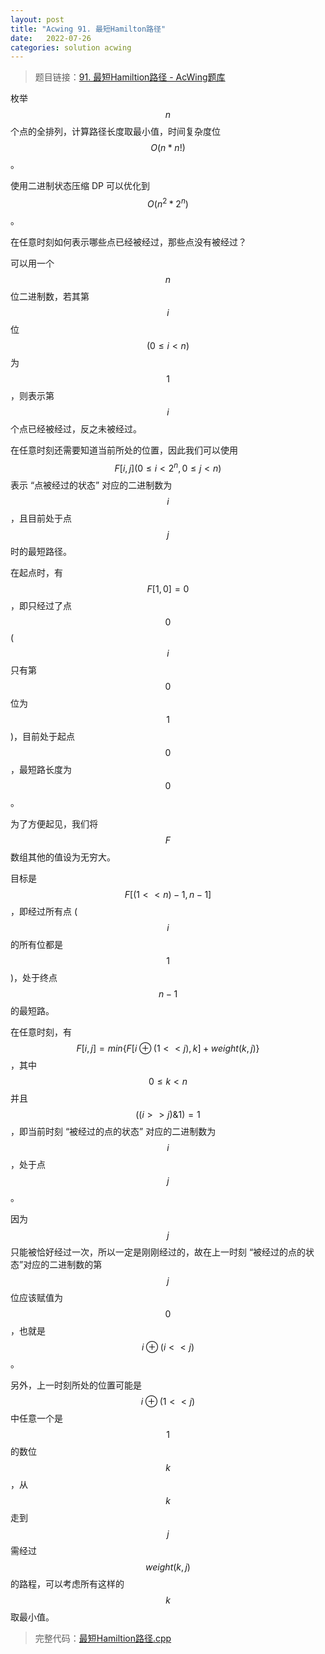 ```yaml
---
layout: post
title: "Acwing 91. 最短Hamilton路径"
date:   2022-07-26
categories: solution acwing
---
```


> 题目链接：<a href="https://www.acwing.com/problem/content/93/" target="_blank">91. 最短Hamiltion路径 - AcWing题库</a>

枚举 $$n$$ 个点的全排列，计算路径长度取最小值，时间复杂度位 $$O(n*n!)$$。

使用二进制状态压缩 DP 可以优化到 $$O(n^2*2^n)$$。

在任意时刻如何表示哪些点已经被经过，那些点没有被经过？

可以用一个 $$n$$ 位二进制数，若其第 $$i$$ 位 $$(0\le i<n)$$ 为 $$1$$，则表示第 $$i$$ 个点已经被经过，反之未被经过。

在任意时刻还需要知道当前所处的位置，因此我们可以使用 $$F[i,j](0\le i<2^n,0\le j<n)$$ 表示 “点被经过的状态” 对应的二进制数为 $$i$$，且目前处于点 $$j$$ 时的最短路径。

在起点时，有 $$F[1,0]=0$$，即只经过了点 $$0$$ ($$i$$只有第 $$0$$ 位为 $$1$$)，目前处于起点 $$0$$，最短路长度为 $$0$$。

为了方便起见，我们将 $$F$$ 数组其他的值设为无穷大。

目标是 $$F[(1<<n)-1,n-1]$$，即经过所有点 ($$i$$ 的所有位都是 $$1$$)，处于终点 $$n-1$$ 的最短路。

在任意时刻，有 $$F[i,j]=min\{F[i\oplus(1<<j),k]+weight(k,j)\}$$，其中 $$0\le k<n$$ 并且 $$((i>>j)\&1)=1$$，即当前时刻 “被经过的点的状态” 对应的二进制数为 $$i$$，处于点 $$j$$。

因为 $$j$$ 只能被恰好经过一次，所以一定是刚刚经过的，故在上一时刻 “被经过的点的状态”对应的二进制数的第 $$j$$ 位应该赋值为 $$0$$，也就是 $$i\oplus(i<<j)$$。

另外，上一时刻所处的位置可能是 $$i\oplus(1<<j)$$中任意一个是 $$1$$ 的数位 $$k$$，从 $$k$$ 走到 $$j$$ 需经过 $$weight(k,j)$$ 的路程，可以考虑所有这样的 $$k$$ 取最小值。

> 完整代码：<a href="https://gitee.com/lyccrius/oi/blob/master/www.acwing.com/problem/content/93/最短Hamilton路径.cpp" target="_blank">最短Hamiltion路径.cpp<a>